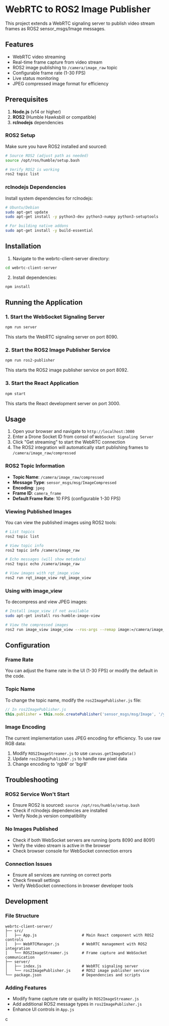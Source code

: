 # WebRTC to ROS2 Image Publisher

This project extends a WebRTC signaling server to publish video stream frames as ROS2 sensor_msgs/Image messages.

## Features

- WebRTC video streaming
- Real-time frame capture from video stream
- ROS2 image publishing to `/camera/image_raw` topic
- Configurable frame rate (1-30 FPS)
- Live status monitoring
- JPEG compressed image format for efficiency

## Prerequisites

1. **Node.js** (v14 or higher)
2. **ROS2** (Humble Hawksbill or compatible)
3. **rclnodejs** dependencies

### ROS2 Setup

Make sure you have ROS2 installed and sourced:

```bash
# Source ROS2 (adjust path as needed)
source /opt/ros/humble/setup.bash

# Verify ROS2 is working
ros2 topic list
```

### rclnodejs Dependencies

Install system dependencies for rclnodejs:

```bash
# Ubuntu/Debian
sudo apt-get update
sudo apt-get install -y python3-dev python3-numpy python3-setuptools

# For building native addons
sudo apt-get install -y build-essential
```

## Installation

1. Navigate to the webrtc-client-server directory:
```bash
cd webrtc-client-server
```

2. Install dependencies:
```bash
npm install
```

## Running the Application

### 1. Start the WebSocket Signaling Server
```bash
npm run server
```
This starts the WebRTC signaling server on port 8090.

### 2. Start the ROS2 Image Publisher Service
```bash
npm run ros2-publisher
```
This starts the ROS2 image publisher service on port 8092.

### 3. Start the React Application
```bash
npm start
```
This starts the React development server on port 3000.

## Usage

1. Open your browser and navigate to `http://localhost:3000`
2. Enter a Drone Socket ID from consol of `WebSocket Signaling Server`
3. Click "Get streaming" to start the WebRTC connection
4. The ROS2 integration will automatically start publishing frames to `/camera/image_raw/compressed`

### ROS2 Topic Information

- **Topic Name**: `/camera/image_raw/compressed`
- **Message Type**: `sensor_msgs/msg/ImageCompressed`
- **Encoding**: `jpeg`
- **Frame ID**: `camera_frame`
- **Default Frame Rate**: 10 FPS (configurable 1-30 FPS)

### Viewing Published Images

You can view the published images using ROS2 tools:

```bash
# List topics
ros2 topic list

# View topic info
ros2 topic info /camera/image_raw

# Echo messages (will show metadata)
ros2 topic echo /camera/image_raw

# View images with rqt_image_view
ros2 run rqt_image_view rqt_image_view
```

### Using with image_view

To decompress and view JPEG images:

```bash
# Install image_view if not available
sudo apt-get install ros-humble-image-view

# View the compressed images
ros2 run image_view image_view --ros-args --remap image:=/camera/image_raw
```

## Configuration

### Frame Rate
You can adjust the frame rate in the UI (1-30 FPS) or modify the default in the code.

### Topic Name
To change the topic name, modify the `ros2ImagePublisher.js` file:

```javascript
// In ros2ImagePublisher.js
this.publisher = this.node.createPublisher('sensor_msgs/msg/Image', '/your/custom/topic');
```

### Image Encoding
The current implementation uses JPEG encoding for efficiency. To use raw RGB data:

1. Modify `ROS2ImageStreamer.js` to use `canvas.getImageData()`
2. Update `ros2ImagePublisher.js` to handle raw pixel data
3. Change encoding to 'rgb8' or 'bgr8'

## Troubleshooting

### ROS2 Service Won't Start
- Ensure ROS2 is sourced: `source /opt/ros/humble/setup.bash`
- Check if rclnodejs dependencies are installed
- Verify Node.js version compatibility

### No Images Published
- Check if both WebSocket servers are running (ports 8090 and 8091)
- Verify the video stream is active in the browser
- Check browser console for WebSocket connection errors

### Connection Issues
- Ensure all services are running on correct ports
- Check firewall settings
- Verify WebSocket connections in browser developer tools

## Development

### File Structure
```
webrtc-client-server/
├── src/
│   ├── App.js                    # Main React component with ROS2 controls
│   ├── WebRTCManager.js          # WebRTC management with ROS2 integration
│   └── ROS2ImageStreamer.js      # Frame capture and WebSocket communication
├── server/
│   ├── index.js                  # WebRTC signaling server
│   └── ros2ImagePublisher.js     # ROS2 image publisher service
└── package.json                  # Dependencies and scripts
```

### Adding Features
- Modify frame capture rate or quality in `ROS2ImageStreamer.js`
- Add additional ROS2 message types in `ros2ImagePublisher.js`
- Enhance UI controls in `App.js`

c
